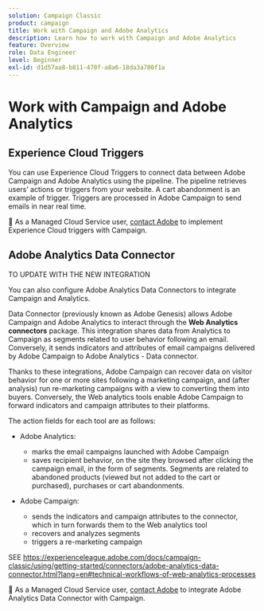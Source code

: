 ```yaml
---
solution: Campaign Classic
product: campaign
title: Work with Campaign and Adobe Analytics
description: Learn how to work with Campaign and Adobe Analytics
feature: Overview
role: Data Engineer
level: Beginner
exl-id: d1d57aa8-b811-470f-a8a6-18da3a700f1a
---
```

# Work with Campaign and Adobe Analytics

## Experience Cloud Triggers

You can use Experience Cloud Triggers to connect data between Adobe Campaign and Adobe Analytics using the pipeline. The pipeline retrieves users’ actions or triggers from your website. A cart abandonment is an example of trigger. Triggers are processed in Adobe Campaign to send emails in near real time.

:speech_balloon: As a Managed Cloud Service user, [contact Adobe](support.md#support) to implement Experience Cloud triggers with Campaign.

## Adobe Analytics Data Connector

TO UPDATE WITH THE NEW INTEGRATION

You can also configure Adobe Analytics Data Connectors to integrate Campaign and Analytics.

Data Connector (previously known as Adobe Genesis) allows Adobe Campaign and Adobe Analytics to interact through the **Web Analytics connectors** package. This integration shares data from Analytics to Campaign as segments related to user behavior following an email. Conversely, it sends indicators and attributes of email campaigns delivered by Adobe Campaign to Adobe Analytics - Data connector.

Thanks to these integrations, Adobe Campaign can recover data on visitor behavior for one or more sites following a marketing campaign, and (after analysis) run re-marketing campaigns with a view to converting them into buyers. Conversely, the Web analytics tools enable Adobe Campaign to forward indicators and campaign attributes to their platforms.

The action fields for each tool are as follows:

* Adobe Analytics:

    * marks the email campaigns launched with Adobe Campaign
    * saves recipient behavior, on the site they browsed after clicking the campaign email, in the form of segments. Segments are related to abandoned products (viewed but not added to the cart or purchased), purchases or cart abandonments.

* Adobe Campaign:

    * sends the indicators and campaign attributes to the connector, which in turn forwards them to the Web analytics tool
    * recovers and analyzes segments
    * triggers a re-marketing campaign

SEE https://experienceleague.adobe.com/docs/campaign-classic/using/getting-started/connectors/adobe-analytics-data-connector.html?lang=en#technical-workflows-of-web-analytics-processes

:speech_balloon: As a Managed Cloud Service user, [contact Adobe](start/support.md#support) to integrate Adobe Analytics Data Connector with Campaign.

